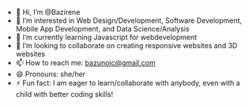 - 👋 Hi, I’m @Bazirene
- 👀 I’m interested in Web Design/Development, Software Development, Mobile App Development, and Data Science/Analysis
- 🌱 I’m currently learning Javascript for webdevelopment
- 💞️ I’m looking to collaborate on creating responsive websites and 3D websites
- 📫 How to reach me: bazunoic@gmail.com
- 😄 Pronouns: she/her
- ⚡ Fun fact: I am eager to learn/collaborate with anybody, even with a child with better coding skills!

<!---
Bazirene/Bazirene is a ✨ special ✨ repository because its `README.md` (this file) appears on your GitHub profile.
You can click the Preview link to take a look at your changes.
--->
